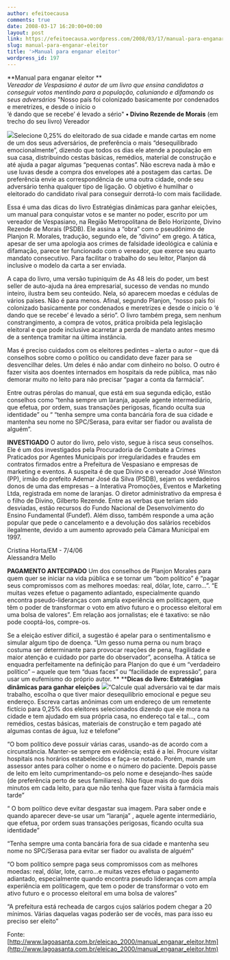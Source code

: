 ```yaml
---
author: efeitoecausa
comments: true
date: 2008-03-17 16:20:00+00:00
layout: post
link: https://efeitoecausa.wordpress.com/2008/03/17/manual-para-enganar-eleitor/
slug: manual-para-enganar-eleitor
title: '>Manual para enganar eleitor'
wordpress_id: 197
---
```


>

**Manual para enganar eleitor **  
_Vereador de Vespasiano é autor de um livro que ensina candidatos a conseguir votos mentindo para a população, caluniando e difamando os seus adversários_ "Nosso país foi colonizado basicamente por condenados e meretrizes, e desde o início o  
‘é dando que se recebe’ é levado a sério" **• Divino Rezende de Morais** (em trecho do seu livro) Vereador  


 

![](/DOCUME%7E1/ANTONI%7E1/CONFIG%7E1/Temp/msohtml1/01/clip_image002.jpg)Selecione 0,25% do eleitorado de sua cidade e mande cartas em nome de um dos seus adversários, de preferência o mais “desequilibrado emocionalmente”, dizendo que todos os dias ele atende a população em sua casa, distribuindo cestas básicas, remédios, material de construção e até ajuda a pagar algumas “pequenas contas”. Não escreva nada à mão e use luvas desde a compra dos envelopes até a postagem das cartas. De preferência envie as correspondência de uma outra cidade, onde seu adversário tenha qualquer tipo de ligação. O objetivo é humilhar o eleitorado do candidato rival para conseguir derrotá-lo com mais facilidade.  
  
Essa é uma das dicas do livro Estratégias dinâmicas para ganhar eleições, um manual para conquistar votos e se manter no poder, escrito por um vereador de Vespasiano, na Região Metropolitana de Belo Horizonte, Divino Rezende de Morais (PSDB). Ele assina a “obra” com o pseudônimo de Planjon R. Morales, tradução, segundo ele, de “divino” em grego. A tática, apesar de ser uma apologia aos crimes de falsidade ideológica e calúnia e difamação, parece ter funcionado com o vereador, que exerce seu quarto mandato consecutivo. Para facilitar o trabalho do seu leitor, Planjon dá inclusive o modelo da carta a ser enviada.  
  
A capa do livro, uma versão tupiniquim de As 48 leis do poder, um best seller de auto-ajuda na área empresarial, sucesso de vendas no mundo inteiro, ilustra bem seu conteúdo. Nela, só aparecem moedas e cédulas de vários países. Não é para menos. Afinal, segundo Planjon, “nosso país foi colonizado basicamente por condenados e meretrizes e desde o início o ‘é dando que se recebe’ é levado a sério”. O livro também prega, sem nenhum constrangimento, a compra de votos, prática proibida pela legislação eleitoral e que pode inclusive acarretar a perda de mandato antes mesmo de a sentença tramitar na última instância.  
  
Mas é preciso cuidados com os eleitores pedintes – alerta o autor – que dá conselhos sobre como o político ou candidato deve fazer para se desvencilhar deles. Um deles é não andar com dinheiro no bolso. O outro é fazer visita aos doentes internados em hospitais da rede pública, mas não demorar muito no leito para não precisar “pagar a conta da farmácia”.  
  
Entre outras pérolas do manual, que está em sua segunda edição, estão conselhos como “tenha sempre um laranja, aquele agente intermediário, que efetua, por ordem, suas transações perigosas, ficando oculta sua identidade” ou “ “tenha sempre uma conta bancária fora de sua cidade e mantenha seu nome no SPC/Serasa, para evitar ser fiador ou avalista de alguém”.  
  
**INVESTIGADO** O autor do livro, pelo visto, segue à risca seus conselhos. Ele é um dos investigados pela Procuradoria de Combate a Crimes Praticados por Agentes Municipais por irregularidades e fraudes em contratos firmados entre a Prefeitura de Vespasiano e empresas de marketing e eventos. A suspeita é de que Divino e o vereador José Winston (PP), irmão do prefeito Ademar José da Silva (PSDB), sejam os verdadeiros donos de uma das empresas – a Interativa Promoções, Eventos e Marketing Ltda, registrada em nome de laranjas. O diretor administrativo da empresa é o filho de Divino, Gilberto Rezende. Entre as verbas que teriam sido desviadas, estão recursos do Fundo Nacional de Desenvolvimento do Ensino Fundamental (Fundef). Além disso, também responde a uma ação popular que pede o cancelamento e a devolução dos salários recebidos ilegalmente, devido a um aumento aprovado pela Câmara Municipal em 1997.   
  
Cristina Horta/EM - 7/4/06  
Alessandra Mello 

 

**PAGAMENTO ANTECIPADO** Um dos conselhos de Planjon Morales para quem quer se iniciar na vida pública e se tornar um “bom político” é “pagar seus compromissos com as melhores moedas: real, dólar, lote, carro…”. “E muitas vezes efetue o pagamento adiantado, especialmente quando encontra pseudo-lideranças com ampla experiência em politicagem, que têm o poder de transformar o voto em ativo futuro e o processo eleitoral em uma bolsa de valores”. Em relação aos jornalistas; ele é taxativo: se não pode cooptá-los, compre-os.  
  
Se a eleição estiver difícil, a sugestão é apelar para o sentimentalismo e simular algum tipo de doença. “Um gesso numa perna ou num braço costuma ser determinante para provocar reações de pena, fragilidade e maior atenção e cuidado por parte do observador”, aconselha. A tática se enquadra perfeitamente na definição para Planjon do que é um “verdadeiro político” – aquele que tem “duas faces” ou “facilidade de expressão”, para usar um eufemismo do próprio autor. ** ****Dicas do livro: Estratégias dinâmicas para ganhar eleições** ![](/DOCUME%7E1/ANTONI%7E1/CONFIG%7E1/Temp/msohtml1/01/clip_image004.jpg)“Calcule qual adversário vai te dar mais trabalho, escolha o que tiver maior desequilíbrio emocional e pegue seu endereço. Escreva cartas anônimas com um endereço de um remetente fictício para 0,25% dos eleitores selecionados dizendo que ele mora na cidade e tem ajudado em sua própria casa, no endereço tal e tal…, com remédios, cestas básicas, materiais de construção e tem pagado até algumas contas de água, luz e telefone”  
  
“O bom político deve possuir várias caras, usando-as de acordo com a circunstância. Manter-se sempre em evidência; está é a lei. Procure visitar hospitais nos horários estabelecidos e faça-se notado. Porém, mande um assessor antes para colher o nome e o número do paciente. Depois passe de leito em leito cumprimentando-os pelo nome e desejando-lhes saúde (de preferência perto de seus familiares). Não fique mais do que dois minutos em cada leito, para que não tenha que fazer visita à farmácia mais tarde”  
  
“ O bom político deve evitar desgastar sua imagem. Para saber onde e quando aparecer deve-se usar um “laranja” , aquele agente intermediário, que efetua, por ordem suas transações perigosas, ficando oculta sua identidade”  
  
“Tenha sempre uma conta bancária fora de sua cidade e mantenha seu nome no SPC/Serasa para evitar ser fiador ou avalista de alguém”  
  
“O bom político sempre paga seus compromissos com as melhores moedas: real, dólar, lote, carro…e muitas vezes efetua o pagamento adiantado, especialmente quando encontra pseudo lideranças com ampla experiência em politicagem, que tem o poder de transformar o voto em ativo futuro e o processo eleitoral em uma bolsa de valores”  
  
“A prefeitura está recheada de cargos cujos salários podem chegar a 20 mínimos. Várias daquelas vagas poderão ser de vocês, mas para isso eu preciso ser eleito”

 

 

Fonte: [http://www.lagoasanta.com.br/eleicao_2000/manual_enganar_eleitor.htm](http://www.lagoasanta.com.br/eleicao_2000/manual_enganar_eleitor.htm)

 
